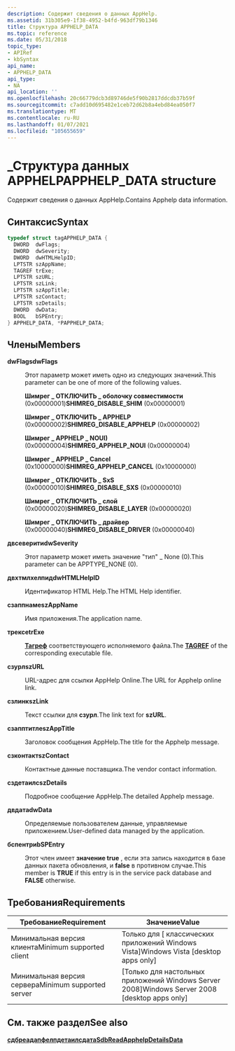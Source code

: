 ```yaml
---
description: Содержит сведения о данных AppHelp.
ms.assetid: 31b305e9-1f38-4952-b4fd-963df79b1346
title: Структура APPHELP_DATA
ms.topic: reference
ms.date: 05/31/2018
topic_type:
- APIRef
- kbSyntax
api_name:
- APPHELP_DATA
api_type:
- NA
api_location: ''
ms.openlocfilehash: 20c66779dcb3d89746de5f90b2817ddcdb37b59f
ms.sourcegitcommit: c7add10d695482e1ceb72d62b8a4ebd84ea050f7
ms.translationtype: MT
ms.contentlocale: ru-RU
ms.lasthandoff: 01/07/2021
ms.locfileid: "105655659"
---
```

# <a name="apphelp_data-structure"></a><span data-ttu-id="92763-103">\_Структура данных APPHELP</span><span class="sxs-lookup"><span data-stu-id="92763-103">APPHELP\_DATA structure</span></span>

<span data-ttu-id="92763-104">Содержит сведения о данных AppHelp.</span><span class="sxs-lookup"><span data-stu-id="92763-104">Contains Apphelp data information.</span></span>

## <a name="syntax"></a><span data-ttu-id="92763-105">Синтаксис</span><span class="sxs-lookup"><span data-stu-id="92763-105">Syntax</span></span>


```C++
typedef struct tagAPPHELP_DATA {
  DWORD  dwFlags;
  DWORD  dwSeverity;
  DWORD  dwHTMLHelpID;
  LPTSTR szAppName;
  TAGREF trExe;
  LPTSTR szURL;
  LPTSTR szLink;
  LPTSTR szAppTitle;
  LPTSTR szContact;
  LPTSTR szDetails;
  DWORD  dwData;
  BOOL   bSPEntry;
} APPHELP_DATA, *PAPPHELP_DATA;
```



## <a name="members"></a><span data-ttu-id="92763-106">Члены</span><span class="sxs-lookup"><span data-stu-id="92763-106">Members</span></span>

<dl> <dt>

<span data-ttu-id="92763-107">**dwFlags**</span><span class="sxs-lookup"><span data-stu-id="92763-107">**dwFlags**</span></span>
</dt> <dd>

<span data-ttu-id="92763-108">Этот параметр может иметь одно из следующих значений.</span><span class="sxs-lookup"><span data-stu-id="92763-108">This parameter can be one of more of the following values.</span></span>

<dl> <dt>

<span data-ttu-id="92763-109"><span id="SHIMREG_DISABLE_SHIM"></span><span id="shimreg_disable_shim"></span>**Шимрег \_ ОТКЛЮЧИТЬ \_ оболочку совместимости** (0x00000001)</span><span class="sxs-lookup"><span data-stu-id="92763-109"><span id="SHIMREG_DISABLE_SHIM"></span><span id="shimreg_disable_shim"></span>**SHIMREG\_DISABLE\_SHIM** (0x00000001)</span></span>
</dt> <dt>

<span data-ttu-id="92763-110"><span id="SHIMREG_DISABLE_APPHELP"></span><span id="shimreg_disable_apphelp"></span>**Шимрег \_ ОТКЛЮЧИТЬ \_ APPHELP** (0x00000002)</span><span class="sxs-lookup"><span data-stu-id="92763-110"><span id="SHIMREG_DISABLE_APPHELP"></span><span id="shimreg_disable_apphelp"></span>**SHIMREG\_DISABLE\_APPHELP** (0x00000002)</span></span>
</dt> <dt>

<span data-ttu-id="92763-111"><span id="SHIMREG_APPHELP_NOUI"></span><span id="shimreg_apphelp_noui"></span>**Шимрег \_ APPHELP \_ NOUI)** (0x00000004)</span><span class="sxs-lookup"><span data-stu-id="92763-111"><span id="SHIMREG_APPHELP_NOUI"></span><span id="shimreg_apphelp_noui"></span>**SHIMREG\_APPHELP\_NOUI** (0x00000004)</span></span>
</dt> <dt>

<span data-ttu-id="92763-112"><span id="SHIMREG_APPHELP_CANCEL"></span><span id="shimreg_apphelp_cancel"></span>**Шимрег \_ APPHELP \_ Cancel** (0x10000000)</span><span class="sxs-lookup"><span data-stu-id="92763-112"><span id="SHIMREG_APPHELP_CANCEL"></span><span id="shimreg_apphelp_cancel"></span>**SHIMREG\_APPHELP\_CANCEL** (0x10000000)</span></span>
</dt> <dt>

<span data-ttu-id="92763-113"><span id="SHIMREG_DISABLE_SXS"></span><span id="shimreg_disable_sxs"></span>**Шимрег \_ ОТКЛЮЧИТЬ \_ SxS** (0x00000010)</span><span class="sxs-lookup"><span data-stu-id="92763-113"><span id="SHIMREG_DISABLE_SXS"></span><span id="shimreg_disable_sxs"></span>**SHIMREG\_DISABLE\_SXS** (0x00000010)</span></span>
</dt> <dt>

<span data-ttu-id="92763-114"><span id="SHIMREG_DISABLE_LAYER"></span><span id="shimreg_disable_layer"></span>**Шимрег \_ ОТКЛЮЧИТЬ \_ слой** (0x00000020)</span><span class="sxs-lookup"><span data-stu-id="92763-114"><span id="SHIMREG_DISABLE_LAYER"></span><span id="shimreg_disable_layer"></span>**SHIMREG\_DISABLE\_LAYER** (0x00000020)</span></span>
</dt> <dt>

<span data-ttu-id="92763-115"><span id="SHIMREG_DISABLE_DRIVER"></span><span id="shimreg_disable_driver"></span>**Шимрег \_ ОТКЛЮЧИТЬ \_ драйвер** (0x00000040)</span><span class="sxs-lookup"><span data-stu-id="92763-115"><span id="SHIMREG_DISABLE_DRIVER"></span><span id="shimreg_disable_driver"></span>**SHIMREG\_DISABLE\_DRIVER** (0x00000040)</span></span>
</dt> </dl> </dd> <dt>

<span data-ttu-id="92763-116">**двсеверити**</span><span class="sxs-lookup"><span data-stu-id="92763-116">**dwSeverity**</span></span>
</dt> <dd>

<span data-ttu-id="92763-117">Этот параметр может иметь значение "тип" \_ None (0).</span><span class="sxs-lookup"><span data-stu-id="92763-117">This parameter can be APPTYPE\_NONE (0).</span></span>

</dd> <dt>

<span data-ttu-id="92763-118">**двхтмлхелпид**</span><span class="sxs-lookup"><span data-stu-id="92763-118">**dwHTMLHelpID**</span></span>
</dt> <dd>

<span data-ttu-id="92763-119">Идентификатор HTML Help.</span><span class="sxs-lookup"><span data-stu-id="92763-119">The HTML Help identifier.</span></span>

</dd> <dt>

<span data-ttu-id="92763-120">**сзаппнаме**</span><span class="sxs-lookup"><span data-stu-id="92763-120">**szAppName**</span></span>
</dt> <dd>

<span data-ttu-id="92763-121">Имя приложения.</span><span class="sxs-lookup"><span data-stu-id="92763-121">The application name.</span></span>

</dd> <dt>

<span data-ttu-id="92763-122">**трексе**</span><span class="sxs-lookup"><span data-stu-id="92763-122">**trExe**</span></span>
</dt> <dd>

<span data-ttu-id="92763-123">[**Тагреф**](tagref.md) соответствующего исполняемого файла.</span><span class="sxs-lookup"><span data-stu-id="92763-123">The [**TAGREF**](tagref.md) of the corresponding executable file.</span></span>

</dd> <dt>

<span data-ttu-id="92763-124">**сзурл**</span><span class="sxs-lookup"><span data-stu-id="92763-124">**szURL**</span></span>
</dt> <dd>

<span data-ttu-id="92763-125">URL-адрес для ссылки AppHelp Online.</span><span class="sxs-lookup"><span data-stu-id="92763-125">The URL for Apphelp online link.</span></span>

</dd> <dt>

<span data-ttu-id="92763-126">**сзлинк**</span><span class="sxs-lookup"><span data-stu-id="92763-126">**szLink**</span></span>
</dt> <dd>

<span data-ttu-id="92763-127">Текст ссылки для **сзурл**.</span><span class="sxs-lookup"><span data-stu-id="92763-127">The link text for **szURL**.</span></span>

</dd> <dt>

<span data-ttu-id="92763-128">**сзапптитле**</span><span class="sxs-lookup"><span data-stu-id="92763-128">**szAppTitle**</span></span>
</dt> <dd>

<span data-ttu-id="92763-129">Заголовок сообщения AppHelp.</span><span class="sxs-lookup"><span data-stu-id="92763-129">The title for the Apphelp message.</span></span>

</dd> <dt>

<span data-ttu-id="92763-130">**сзконтакт**</span><span class="sxs-lookup"><span data-stu-id="92763-130">**szContact**</span></span>
</dt> <dd>

<span data-ttu-id="92763-131">Контактные данные поставщика.</span><span class="sxs-lookup"><span data-stu-id="92763-131">The vendor contact information.</span></span>

</dd> <dt>

<span data-ttu-id="92763-132">**сздетаилс**</span><span class="sxs-lookup"><span data-stu-id="92763-132">**szDetails**</span></span>
</dt> <dd>

<span data-ttu-id="92763-133">Подробное сообщение AppHelp.</span><span class="sxs-lookup"><span data-stu-id="92763-133">The detailed Apphelp message.</span></span>

</dd> <dt>

<span data-ttu-id="92763-134">**двдата**</span><span class="sxs-lookup"><span data-stu-id="92763-134">**dwData**</span></span>
</dt> <dd>

<span data-ttu-id="92763-135">Определяемые пользователем данные, управляемые приложением.</span><span class="sxs-lookup"><span data-stu-id="92763-135">User-defined data managed by the application.</span></span>

</dd> <dt>

<span data-ttu-id="92763-136">**бспентри**</span><span class="sxs-lookup"><span data-stu-id="92763-136">**bSPEntry**</span></span>
</dt> <dd>

<span data-ttu-id="92763-137">Этот член имеет **значение true** , если эта запись находится в базе данных пакета обновления, и **false** в противном случае.</span><span class="sxs-lookup"><span data-stu-id="92763-137">This member is **TRUE** if this entry is in the service pack database and **FALSE** otherwise.</span></span>

</dd> </dl>

## <a name="requirements"></a><span data-ttu-id="92763-138">Требования</span><span class="sxs-lookup"><span data-stu-id="92763-138">Requirements</span></span>



| <span data-ttu-id="92763-139">Требование</span><span class="sxs-lookup"><span data-stu-id="92763-139">Requirement</span></span> | <span data-ttu-id="92763-140">Значение</span><span class="sxs-lookup"><span data-stu-id="92763-140">Value</span></span> |
|-------------------------------------|------------------------------------------------------|
| <span data-ttu-id="92763-141">Минимальная версия клиента</span><span class="sxs-lookup"><span data-stu-id="92763-141">Minimum supported client</span></span><br/> | <span data-ttu-id="92763-142">Только для \[ классических приложений Windows Vista\]</span><span class="sxs-lookup"><span data-stu-id="92763-142">Windows Vista \[desktop apps only\]</span></span><br/>       |
| <span data-ttu-id="92763-143">Минимальная версия сервера</span><span class="sxs-lookup"><span data-stu-id="92763-143">Minimum supported server</span></span><br/> | <span data-ttu-id="92763-144">\[Только для настольных приложений Windows Server 2008\]</span><span class="sxs-lookup"><span data-stu-id="92763-144">Windows Server 2008 \[desktop apps only\]</span></span><br/> |



## <a name="see-also"></a><span data-ttu-id="92763-145">См. также раздел</span><span class="sxs-lookup"><span data-stu-id="92763-145">See also</span></span>

<dl> <dt>

[<span data-ttu-id="92763-146">**сдбреадапфелпдетаилсдата**</span><span class="sxs-lookup"><span data-stu-id="92763-146">**SdbReadApphelpDetailsData**</span></span>](sdbreadapphelpdetailsdata.md)
</dt> </dl>

 

 




